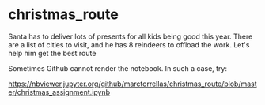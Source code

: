# christmas_route
Santa has to deliver lots of presents for all kids being good this year. There are a list of cities to visit, and he has 8 reindeers to offload the work. Let's help him get the best route

Sometimes Github cannot render the notebook. In such a case, try:

https://nbviewer.jupyter.org/github/marctorrellas/christmas_route/blob/master/christmas_assignment.ipynb

